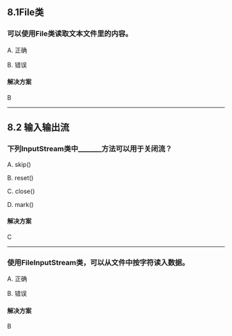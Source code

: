 ## 8.1File类
### 可以使用File类读取文本文件里的内容。
A. 正确

B. 错误

#### 解决方案
B

---
## 8.2 输入输出流
### 下列InputStream类中_______方法可以用于关闭流？
A. skip()

B. reset()

C. close()

D. mark()

#### 解决方案
C

---
### 使用FileInputStream类，可以从文件中按字符读入数据。
A. 正确

B. 错误

#### 解决方案
B
